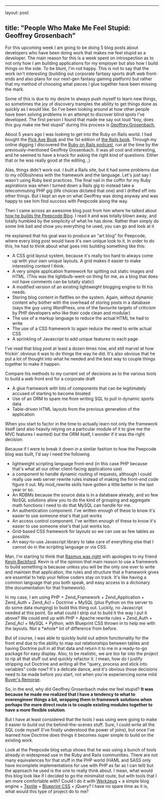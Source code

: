 <hr />

<p>layout: post</p>

<h2>title: "People Who Make Me Feel Stupid: Geoffrey Grosenbach"</h2>

<p>For this upcoming week I am going to be doing 5 blog posts about developers who have been doing work that makes me feel stupid as a developer.  The main reason for this is a week spent on introspection as to not only how I am building applications for my employer but also how I build things on the side.  To be blunt, I'm not happy.  This is not to say that the work isn't interesting (building out corporate fantasy sports draft web front-ends and also plans for our next-gen fantasy gaming platform) but rather that my method of choosing what pieces I glue together have been missing the mark.
</p>

<p>Some of this is due to my desire to always push myself to learn new things, so sometimes the joy of discovery tramples the ability to get things done as quickly as I would like.  So I've been looking around at how other people have been solving problems in an attempt to discover blind spots I've developed.  The first person I found that made me say out loud "boy, does this guy make me feel stupid" during this process is <a href="http://geoffreygrosenbach.com/">Geoffrey Grosenbach.</a>
</p>

<p>
About 5 years ago I was looking to get into the Ruby on Rails world.  I had bought the <a href="http://pragprog.com/titles/ruby/programming-ruby">Pick Axe Book</a> and the 1st edition of <a href="http://pragprog.com/titles/rails1/agile-web-development-with-rails-1st-edition">the Rails book</a>.  Through my online digging I discovered the <a href="http://podcast.rubyonrails.org/">Ruby on Rails podcast</a>, run at the time by the previously-mentioned Geoffrey Grosenbach.  It was all cool and interesting, and he seemed to have a knack for asking the right kind of questions.  Either that or he was really good at the editing. ;)
</p>

<p>
Alas, things didn't work out.  I built a Rails site, but it had some problems due to my n00bishness with the framework and the language.  Let's just say I wasn't using Ruby best practices.  The final nail in the coffin for my Ruby aspirations was when I turned down a Rails gig to instead take a telecommuting PHP gig (life choices dictated that one) and I drifted off into other things.  But I kept an eye on what Geoffrey was doing anyway and was happy to see him find success with Peepcode along the way.
</p>

<p>
Then I came across an awesome blog post from him where he talked about <a href="http://blog.peepcode.com/tutorials/2010/about-this-blog">how he builds the Peepcode Blog</a>.  I read it and was totally blown away, and totally humbled by the simplicity of what he has done.  Rather than simply do some link bait and show you everything he used, you can go and look at it
</p>

<p>
He explained that his goal was to produce an "art blog" for Peepcode, where every blog post would have it's own unique look to it.  In order to do this, he had to think about what goes into building something like this:
<ul>
<li>A CSS grid layout system, because it's really too hard to always come up with your own unique layouts.  A grid makes it easier to make interesting content I think.</li>
<li>A very simple application framework for spitting out static images and HTML. (This was the lightbulb-went-on thing for me, as a blog that does not have comments can be totally static)</li>
<li>A modified version of an existing lightweight blogging engine to fit his needs.</li>
<li>Storing blog content in flatfiles on the system.  Again, without dynamic content why bother with the overhead of storing posts in a database (says the guy using WordPress, one of the favourite targets of criticism by PHP developers who like their code clean and modular)</li>
<li>The use of a markup language to reduce the actual HTML he had to write</li>
<li>The use of a CSS framework to again reduce the need to write actual CSS</li>
<li>A sprinkling of Javascript to add unique features to each page</li>
</ul>
</p>

<p>I've read that blog post at least a dozen times now, and still marvel at how frickin' obvious it was to do things the way he did.  It's also obvious that he put a lot of thought into what he needed and the best way to couple things together to make it happen.</p>

<p>
Compare his methods to my current set of decisions as to the various tools to build a web front end for a corporate draft
<ul>
<li>A glue framework with lots of components that can be legitimately accused of starting to become bloated</li>
<li>Use of an ORM to spare me from writing SQL to pull in dynamic sports data</li>
<li>Table-driven HTML layouts from the previous generation of the application</li>
</ul>
When you start to factor in the time to actually learn not only the framework itself (and also heavily relying on a particular module of it to give me the MVC features I wanted) but the ORM itself, I wonder if it was the right decision.
</p>

<p>
Because if I were to break it down in a similar fashion to how the Peepcode blog was built, I'd say I need the following
<ul>
<li>lightweight scripting language front-end (in this case PHP because that's what all our other client-facing applications use)</li>
<li>a component to handle dynamic routing of requests, although I could really use web server rewrite rules instead of making the front-end code figure it out.  My mod_rewrite skills have gotten a little better in the last year or so.</li>
<li>An RDBMs because the source data is in a database already, and so few NoSQL solutions allow you to do the kind of grouping and aggregate math functions I need to do that MySQL can handle for me.</li>
<li>An authentication component.  I've written enough of these to know it's easier to use someone else's that just works</li>
<li>An access control component.  I've written enough of these to know it's easier to use someone else's that just works too.</li>
<li>Grid-based CSS framework for layouts so we can use as few tables as possible.</li>
<li>An easy-to-use Javascript library to take care of everything else that I cannot do in the scripting language or via CSS.</li>
</ul>
</p>

<p>
Man, I'm starting to think that <a href="http://toys.lerdorf.com/archives/38-The-no-framework-PHP-MVC-framework.html">Rasmus was right</a> with apologies to my friend <a href="http://twitter.com/chiggsy">Kevin Beckford</a>.  Kevin is of the opinion that main reason to use a framework to build something is because unless you will be the only one ever to write and maintain that application, the rules and structure that a framework gives are essential to help your fellow coders stay on track.  It's like having a common language that you both speak, and easy access to a dictionary (the documentation for that framework).
</p>

<p>
In my case, I am using PHP + Zend_Framework + Zend_Application + Zend_Auth + Zend_Acl + Doctrine + MySQL (plus Python on the server to do some data munging)  to build this thing out.  Luckily, no Javascript needed at this point.  So what could I strip out to build it the way I put it above?  We could end up with PHP + Apache rewrite rules + Zend_Auth + Zend_Acl + MySQL + Python, with Blueprint CSS thrown in to help me with the layouts.  Not a *whole* lot of difference from before.
</p>

<p>
But of course, I was able to quickly build out admin functionality for the front end due to the ability to map out relationships between tables and having Doctrine pull in all that data and return it to me in a ready-to-go package for easy display.  Also, to be realistic, we are too far into the project to rip all that stuff out and quickly refactor it.  I mean, how do I justify stripping out Doctrine and writing all the "query, process and stick into variables" code now?  It's a delicate dance, and it's obvious those decisions need to be made before you start, not when you're experiencing some mild <a href="http://en.wikipedia.org/wiki/Buyer%27s_remorse">Buyer's Remorse</a>.
</p>

<p>So, in the end, why did Geoffrey Grosenbach make me feel stupid?  <b>It was because he made me realized that I have a tendency to what to overengineer things a bit, wrapping them in framework solutions when perhaps the more direct route is to couple existing modules together to have a more flexible solution</b>.
</p>

<p>
But I have at least considered that the tools I was using were going to make it easier to build out the behind-the-scenes stuff.  Sure, I could write all the SQL code myself (I've finally understood the power of joins), but once I've learned how Doctrine does things it becomes super simple to build on the existing work.  
</p>

<p>
Look at the Peepcode blog setup shows that he was using a bunch of tools already in widespread use in the Ruby and Rails communities.  There are not many equivalences for that stuff in the PHP world (HAML and SASS only have incomplete implementations for use with PHP as far as I can tell) but the approach he used is the one to really think about.  I mean, what would this blog look like if I decided to go the minimalist route, but with tools that I am more comfortable with?  Could I do it with <a href="http://werkzeug.pocoo.org/">Werkzeug</a> + a simple blog engine + <a href="http://en.wikipedia.org/wiki/Textile_(markup_language)">Textile</a> + <a href="http://www.blueprintcss.org/">Blueprint CSS</a> + jQuery?  I have no spare time as it is, what would this type of project do to me?
</p>
